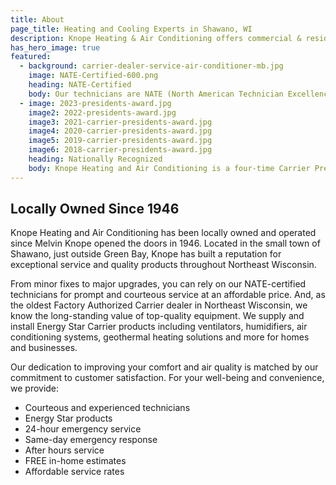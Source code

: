 ```yaml
---
title: About
page_title: Heating and Cooling Experts in Shawano, WI
description: Knope Heating & Air Conditioning offers commercial & residential HVAC, geothermal heating, cooling, ventilation & Carrier equipment in Shawano, Wisconsin.
has_hero_image: true
featured:
  - background: carrier-dealer-service-air-conditioner-mb.jpg
    image: NATE-Certified-600.png
    heading: NATE-Certified
    body: Our technicians are NATE (North American Technician Excellence) certified. As the leading program for heating, ventilation, air-conditioning, and refrigeration, NATE is the only test supported by the entire industry and confirms technicians have real working knowledge of these specific systems.
  - image: 2023-presidents-award.jpg
    image2: 2022-presidents-award.jpg
    image3: 2021-carrier-presidents-award.jpg
    image4: 2020-carrier-presidents-award.jpg
    image5: 2019-carrier-presidents-award.jpg
    image6: 2018-carrier-presidents-award.jpg
    heading: Nationally Recognized
    body: Knope Heating and Air Conditioning is a four-time Carrier President’s Award recipient. Each year, Carrier honors HVAC companies that demonstrate the ability to go far beyond the status quo—even in the face of challenges and change— plus, year-over-year growth and continual emphasis on customer satisfaction.
---
```


<h2 class="no-margin">Locally Owned Since 1946</h2>

<div class="underline"></div>

Knope Heating and Air Conditioning has been locally owned and operated since Melvin Knope opened the doors in 1946. Located in the small town of Shawano, just outside Green Bay, Knope has built a reputation for exceptional service and quality products throughout Northeast Wisconsin.

From minor fixes to major upgrades, you can rely on our NATE-certified technicians for prompt and courteous service at an affordable price. And, as the oldest Factory Authorized Carrier dealer in Northeast Wisconsin, we know the long-standing value of top-quality equipment. We supply and install Energy Star Carrier products including ventilators, humidifiers, air conditioning systems, geothermal heating solutions and more for homes and businesses.

Our dedication to improving your comfort and air quality is matched by our commitment to customer satisfaction. For your well-being and convenience, we provide:

- Courteous and experienced technicians
- Energy Star products
- 24-hour emergency service
- Same-day emergency response
- After hours service
- FREE in-home estimates
- Affordable service rates
